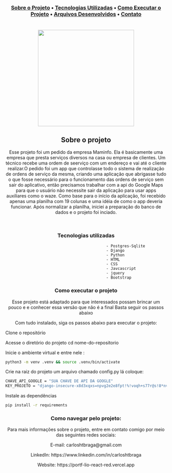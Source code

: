 <h3 align='center'Blogs Apir</h3>
 <p align="center">
  <a href="#sobre-o-projeto">Sobre o Projeto</a> •
  <a href="#tecnologias-utilizadas">Tecnologias Utilizadas</a> • 
  <a href="#como-executar-o-projeto">Como Executar o Projeto</a> • 
  <a href="#arquivos-desenvolvidos">Arquivos Desenvolvidos</a> • 
  <a href="#contato">Contato</a>
</p>
<h1 align='center'>
  <img src='https://upload.wikimedia.org/wikipedia/commons/thumb/4/4c/Typescript_logo_2020.svg/2048px-Typescript_logo_2020.svg.png' width="300" heigth="350"/>
</h1>

<h2 align='center'>Sobre o projeto</h2>


<p align='center'>Esse projeto foi um pedido da empresa Maminfo. Ela é basicamente uma empresa que presta serviços diversos na casa ou empresa de clientes. Um técnico recebe uma ordem de seerviço com um endereço e vai até o cliente realizar.O pedido foi um app que controlasse todo o sistema de realização de ordens de serviço da mesma, criando uma aplicação que abrigasse tudo o que fosse necessário para o funcionamento das ordens de serviço sem sair do aplicativo, então precisamos trabalhar com a api do Google Maps para que o usuário não necessite sair da aplicação para usar apps auxiliares como o waze.
Como base para o início da aplicação, foi recebido apenas uma planilha com 19 colunas e uma idéia de como o app deveria funcionar. Após normalizar a planilha, iniciei a preparação do banco de dados e o projeto foi inciado.

</p>
<br>
<h3 align='center'>Tecnologias utilizadas</h3>


                                                - Postgres-Sqlite
                                                - Django
                                                - Python
                                                - HTML
                                                - CSS
                                                - Javcascript
                                                - jquery
                                                - Bootstrap

<h3 align='center'>Como executar o projeto</h3>


<p align='center'>Esse projeto está adaptado para que interessados possam brincar um pouco e e conhecer essa versão que não é a final
Basta seguir os passos abaixo
</p>

<p align='center'>Com tudo instalado, siga os passos abaixo para executar o projeto:</p>

Clone o repositório

Acesse o diretório do projeto
cd nome-do-repositorio


Inicie o ambiente virtual e entre nele :
```bash
python3 -m venv .venv && source .venv/bin/activate

```
Crie na raiz do projeto um arquivo chamado config.py lá coloque:
```bash
CHAVE_API_GOOGLE = "SUA CHAVE DE API DA GOOGLE"
KEY_PROJETO = "django-insecure-x8d3xqxs=npvg2e2e8fpt!%!voqh+s77r@s!8*nv&6)gzkx=(x"


```
Instale as dependências
```bash
pip install -r requirements

```

<h3 align='center'>Como navegar pelo projeto:</h3>



<p align='center'>Para mais informações sobre o projeto, entre em contato comigo por meio das seguintes redes sociais:</p>

<p align='center'>E-mail: carloshtbraga@gmail.com</p>

<p align='center'>LinkedIn: https://www.linkedin.com/in/carloshtbraga</p>

<p align='center'>Website: https://portf-lio-react-red.vercel.app</p>

